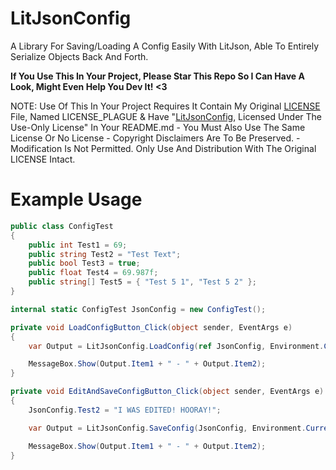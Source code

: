 # LitJsonConfig
A Library For Saving/Loading A Config Easily With LitJson, Able To Entirely Serialize Objects Back And Forth.

**If You Use This In Your Project, Please Star This Repo So I Can Have A Look, Might Even Help You Dev It! <3**

NOTE: Use Of This In Your Project Requires It Contain My Original [LICENSE](https://github.com/OFWModz/LitJsonConfig/blob/main/LICENSE) File, Named LICENSE_PLAGUE & Have "[LitJsonConfig](https://github.com/OFWModz/LitJsonConfig), Licensed Under The Use-Only License" In Your README.md - You Must Also Use The Same License Or No License - Copyright Disclaimers Are To Be Preserved. - Modification Is Not Permitted. Only Use And Distribution With The Original LICENSE Intact.
# Example Usage
```csharp
public class ConfigTest
{
    public int Test1 = 69;
    public string Test2 = "Test Text";
    public bool Test3 = true;
    public float Test4 = 69.987f;
    public string[] Test5 = { "Test 5 1", "Test 5 2" };
}

internal static ConfigTest JsonConfig = new ConfigTest();

private void LoadConfigButton_Click(object sender, EventArgs e)
{
    var Output = LitJsonConfig.LoadConfig(ref JsonConfig, Environment.CurrentDirectory + "\\TestConfig.json");

    MessageBox.Show(Output.Item1 + " - " + Output.Item2);
}

private void EditAndSaveConfigButton_Click(object sender, EventArgs e)
{
    JsonConfig.Test2 = "I WAS EDITED! HOORAY!";

    var Output = LitJsonConfig.SaveConfig(JsonConfig, Environment.CurrentDirectory + "\\TestConfig.json");

    MessageBox.Show(Output.Item1 + " - " + Output.Item2);
}
